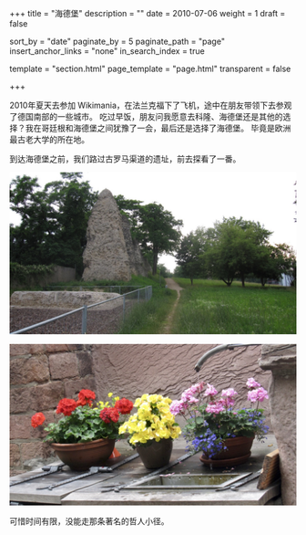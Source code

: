 +++
title = "海德堡"
description = ""
date = 2010-07-06
weight = 1
draft = false

sort_by = "date"
paginate_by = 5
paginate_path = "page"
insert_anchor_links = "none"
in_search_index = true

template = "section.html"
page_template = "page.html"
transparent = false

+++

2010年夏天去参加 Wikimania，在法兰克福下了飞机，途中在朋友带领下去参观了德国南部的一些城市。
吃过早饭，朋友问我愿意去科隆、海德堡还是其他的选择？我在哥廷根和海德堡之间犹豫了一会，最后还是选择了海德堡。
毕竟是欧洲最古老大学的所在地。

到达海德堡之前，我们路过古罗马渠道的遗址，前去探看了一番。

![渠道](tunnel.jpeg)


![花](flower.jpeg)


可惜时间有限，没能走那条著名的哲人小径。



